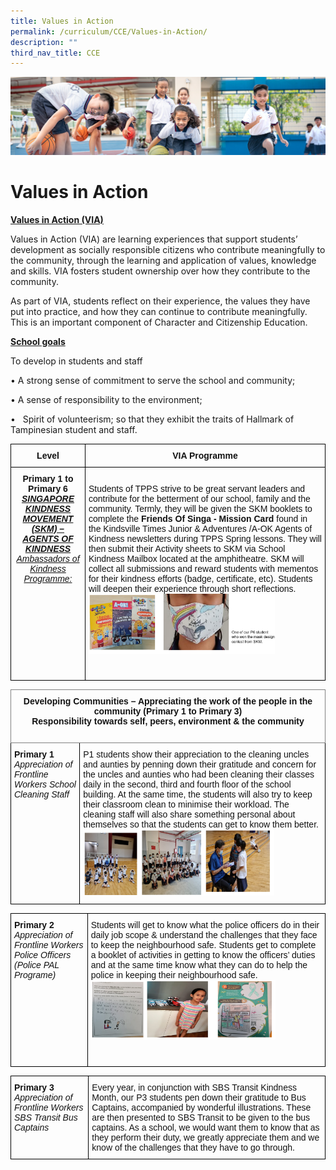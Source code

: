 ```yaml
---
title: Values in Action
permalink: /curriculum/CCE/Values-in-Action/
description: ""
third_nav_title: CCE
---
```

![](/images/Our%20Learning%20Experiences.jpg)

Values in Action
================

<u><b>Values in Action (VIA)</b></u>

Values in Action (VIA) are learning experiences that support students’ development as socially responsible citizens who contribute meaningfully to the community, through the learning and application of values, knowledge and skills. VIA fosters student ownership over how they contribute to the community. 

As part of VIA, students reflect on their experience, the values they have put into practice, and how they can continue to contribute meaningfully. This is an important component of Character and Citizenship Education.

<u><b>School goals</b></u>

To develop in students and staff

• A strong sense of commitment to serve the school and community;

• A sense of responsibility to the environment; 

•   Spirit of volunteerism; so that they exhibit the traits of Hallmark of Tampinesian student and staff.

<style type="text/css">
.tg  {border-collapse:collapse;border-spacing:0;}
.tg td{border-color:black;border-style:solid;border-width:1px;font-family:Arial, sans-serif;font-size:14px;
  overflow:hidden;padding:10px 5px;word-break:normal;}
.tg th{border-color:black;border-style:solid;border-width:1px;font-family:Arial, sans-serif;font-size:14px;
  font-weight:normal;overflow:hidden;padding:10px 5px;word-break:normal;}
.tg .tg-kf4z{color:#121212;font-weight:bold;text-align:center;vertical-align:top}
.tg .tg-21zi{color:#121212;text-align:center;vertical-align:top}
.tg .tg-kk00{color:#121212;text-align:left;vertical-align:top}
</style>
<table class="tg">
<thead>
  <tr>
    <th class="tg-kf4z">Level</th>
    <th class="tg-kf4z">VIA Programme</th>
  </tr>
</thead>
<tbody>
  <tr>
    <td class="tg-21zi"><span style="font-weight:bold">Primary 1 to Primary 6 </span><br><span style="font-weight:bold;font-style:italic;text-decoration:underline">SINGAPORE KINDNESS MOVEMENT (SKM) – AGENTS OF KINDNESS</span><br><span style="font-style:italic;text-decoration:underline">Ambassadors of Kindness Programme:</span><br> <br> <br> <br> <br> <br> <br> <br> <br> <br> </td>
    <td class="tg-kk00"><span style="font-weight:normal;color:#121212"> </span><br><span style="font-weight:normal;color:#121212">Students of TPPS strive to be great servant leaders and contribute for the betterment of our school, family and the community. Termly, they will be given the SKM booklets to complete the</span> <span style="font-weight:bold">Friends Of Singa - Mission Card</span> <span style="font-weight:normal;color:#121212">found in the Kindsville Times Junior &amp; Adventures /A-OK Agents of Kindness newsletters during TPPS Spring lessons. They will then submit their Activity sheets to SKM via School Kindness Mailbox located at the amphitheatre. SKM will collect all submissions and reward students with mementos for their kindness efforts (badge, certificate, etc). Students will deepen their experience through short reflections. <img src="/images/Capture1.png" style="width:80%"></span></td>
  </tr>
</tbody>
</table>


<style type="text/css">
.tg  {border-collapse:collapse;border-spacing:0;}
.tg td{border-color:black;border-style:solid;border-width:1px;font-family:Arial, sans-serif;font-size:14px;
  overflow:hidden;padding:10px 5px;word-break:normal;}
.tg th{border-color:black;border-style:solid;border-width:1px;font-family:Arial, sans-serif;font-size:14px;
  font-weight:normal;overflow:hidden;padding:10px 5px;word-break:normal;}
.tg .tg-xld2{border-color:inherit;color:#121212;font-weight:bold;text-align:center;vertical-align:top}
.tg .tg-kk00{color:#121212;text-align:left;vertical-align:top}
</style>
<table class="tg">
<thead>
  <tr>
    <th class="tg-xld2" colspan="2">Developing Communities – Appreciating the work of the people in the community (Primary 1 to Primary 3)<br>Responsibility towards self, peers, environment &amp; the community<br><br></th>
  </tr>
</thead>
<tbody>
  <tr>
    <td class="tg-kk00"><span style="font-weight:bold">Primary 1</span><br><span style="font-style:italic">Appreciation of Frontline Workers School Cleaning Staff</span><br> <br> </td>
    <td class="tg-kk00">P1 students show their appreciation to the cleaning uncles and aunties by penning down their gratitude and concern for the uncles and aunties who had been cleaning their classes daily in the second, third and fourth floor of the school building. At the same time, the students will also try to keep their classroom clean to minimise their workload. The cleaning staff will also share something personal about themselves so that the students can get to know them better. <img src="/images/Capture2.png" style="width:80%"></td>
  </tr>
</tbody>
</table>


<style type="text/css">
.tg  {border-collapse:collapse;border-spacing:0;}
.tg td{border-color:black;border-style:solid;border-width:1px;font-family:Arial, sans-serif;font-size:14px;
  overflow:hidden;padding:10px 5px;word-break:normal;}
.tg th{border-color:black;border-style:solid;border-width:1px;font-family:Arial, sans-serif;font-size:14px;
  font-weight:normal;overflow:hidden;padding:10px 5px;word-break:normal;}
.tg .tg-kk00{color:#121212;text-align:left;vertical-align:top}
</style>
<table class="tg">
<thead>
  <tr>
    <td class="tg-kk00"><span style="font-weight:bold">Primary 2</span><br><span style="font-style:italic">Appreciation of Frontline Workers Police Officers (Police PAL Programe)</span><br> <br> <br> <br> <br> <br> <br> <br> <br> </td>
    <td class="tg-kk00">Students will get to know what the police officers do in their daily job scope &amp; understand the challenges that they face to keep the neighbourhood safe. Students get to complete a booklet of activities in getting to know the officers’ duties and at the same time know what they can do to help the police in keeping their neighbourhood safe. <img src="/images/Capture3.png" style="width:80%"></td>
  </tr>
</thead>
</table>


<style type="text/css">
.tg  {border-collapse:collapse;border-spacing:0;}
.tg td{border-color:black;border-style:solid;border-width:1px;font-family:Arial, sans-serif;font-size:14px;
  overflow:hidden;padding:10px 5px;word-break:normal;}
.tg th{border-color:black;border-style:solid;border-width:1px;font-family:Arial, sans-serif;font-size:14px;
  font-weight:normal;overflow:hidden;padding:10px 5px;word-break:normal;}
.tg .tg-kk00{color:#121212;text-align:left;vertical-align:top}
</style>
<table class="tg">
<thead>
  <tr>
    <td class="tg-kk00"><span style="font-weight:bold">Primary 3</span><br><span style="font-style:italic">Appreciation of Frontline Workers SBS Transit Bus Captains</span></td>
    <td class="tg-kk00"><span style="font-weight:normal;color:#121212">Every year, in conjunction with SBS Transit Kindness Month, our P3 students pen down their gratitude to Bus Captains, accompanied by wonderful illustrations. These are then presented to SBS Transit to be given to the bus captains. As a school, we would want them to know that as they perform their duty, we greatly appreciate them and we know of the challenges that they have to go through.</span></td>
  </tr>
</thead>
</table>